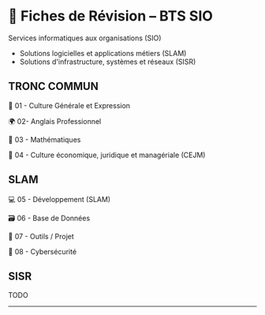 # 🧠 Fiches de Révision – BTS SIO

Services informatiques aux organisations (SIO)

- Solutions logicielles et applications métiers (SLAM)
- Solutions d'infrastructure, systèmes et réseaux (SISR)

## TRONC COMMUN

📘 01 - Culture Générale et Expression

🌍 02- Anglais Professionnel

🧮 03 - Mathématiques

💼 04 - Culture économique, juridique et managériale (CEJM)

## SLAM

💻 05 - Développement (SLAM)

🗃️ 06 - Base de Données

🧰 07 - Outils / Projet

🔐 08 - Cybersécurité

## SISR

TODO

---
